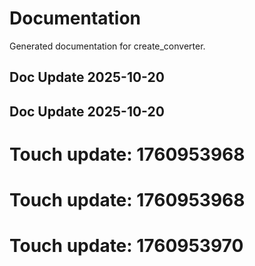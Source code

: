 # Documentation

Generated documentation for create_converter.

## Doc Update 2025-10-20

## Doc Update 2025-10-20

# Touch update: 1760953968

# Touch update: 1760953968

# Touch update: 1760953970
